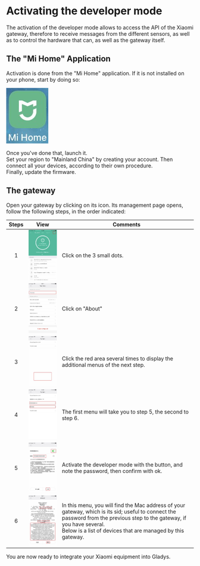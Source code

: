 # Activating the developer mode

The activation of the developer mode allows to access the API of the Xiaomi gateway, therefore to receive messages from the different sensors, as well as to control the hardware that can, as well as the gateway itself.

## The "Mi Home" Application

Activation is done from the "Mi Home" application. If it is not installed on your phone, start by doing so:

![app](../img/app/App_0.jpg)

Once you've done that, launch it.  
Set your region to "Mainland China" by creating your account.
Then connect all your devices, according to their own procedure.  
Finally, update the firmware.

## The gateway

Open your gateway by clicking on its icon. Its management page opens, follow the following steps, in the order indicated:

| Steps |View| Comments |
|:------:|:----------------------------:|------------------------------------------------------|
|1|   ![app](../img/app/App_1.jpg)   |Click on the 3 small dots.
|2|   ![app](../img/app/App_2.jpg)   |Click on "About"
|3|   ![app](../img/app/App_3.jpg)   |Click the red area several times to display the additional menus of the next step.
|4|   ![app](../img/app/App_4.jpg)   |The first menu will take you to step 5, the second to step 6.
|5|   ![app](../img/app/App_5.jpg)   |Activate the developer mode with the button, and note the password, then confirm with ok.
|6|   ![app](../img/app/App_6.jpg)   |In this menu, you will find the Mac address of your gateway, which is its sid; useful to connect the password from the previous step to the gateway, if you have several.</br>Below is a list of devices that are managed by this gateway.

You are now ready to integrate your Xiaomi equipment into Gladys.
